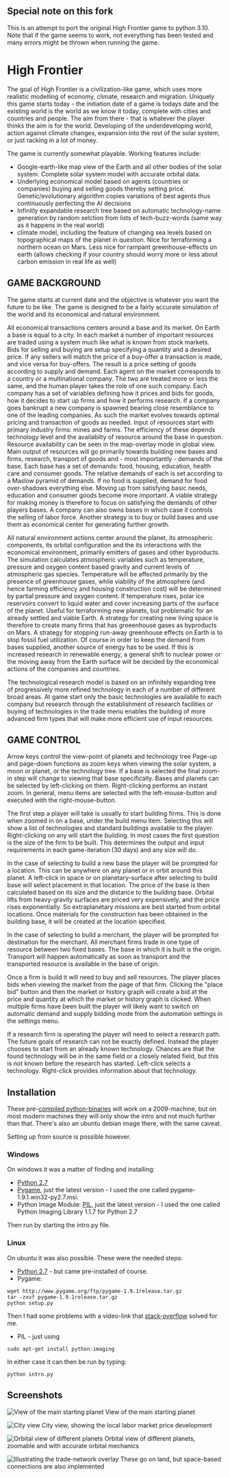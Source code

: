

## Special note on this fork

This is an attempt to port the original High Frontier game to python 3.10.
Note that if the game seems to work, not everything has been tested and many
errors might be thrown when running the game.

# High Frontier

The goal of High Frontier is a civilization-like game, which uses more realistic modelling of economy, climate, research and migration. Uniquely this game starts today - the initiation date of a game is todays date and the existing world is the world as we know it today, complete with cities and countries and people. The aim from there - that is whatever the player thinks the aim is for the world. Developing of the underdeveloping world, action against climate changes, expansion into the rest of the solar system, or just racking in a lot of money.

The game is currently somewhat playable. Working features include:
- Google-earth-like map view of the Earth and all other bodies of the solar system. Complete solar system model with accurate orbital data.
- Underlying economical model based on agents (countries or companies) buying and selling goods thereby setting price. Genetic/evolutionary algorithm copies variations of best agents thus continuously perfecting the AI decisions
- Infinitly expandable research tree based on automatic technology-name generation by random selction from lists of tech-buzz-words (same way as it happens in the real world)
- climate model, including the feature of changing sea levels based on topographical maps of the planet in question. Nice for terraforming a northern ocean on Mars. Less nice for rampant greenhouse-effects on earth (allows checking if your country should worry more or less about carbon emission in real life as well)


## GAME BACKGROUND

The game starts at current date and the objective is whatever you want the future to be like. The game is designed to be a fairly accurate simulation of the world and its economical and natural environment.

All economical transactions centers around a base and its market. On Earth a base is equal to a city. In each market a number of important resources are traded using a system much like what is known from stock markets. Bids for selling and buying are setup specifying a quantity and a desired price. If any sellers will match the price of a buy-offer a transaction is made, and vice versa for buy-offers. The result is a price setting of goods according to supply and demand. Each agent on the market corresponds to a country or a multinational company. The two are treated more or less the same, and the human player takes the role of one such company. Each company has a set of variables defining how it prices and bids for goods, how it decides to start up firms and how it performs research. If a company goes bankrupt a new company is spawned bearing close resemblance to one of the leading companies. As such the market evolves towards optimal pricing and transaction of goods as needed. Input of resources start with primary industry firms: mines and farms. The efficiency of these depends technology level and the availabilty of resource around the base in question. Resource availability can be seen in the map-overlay mode in global view. Main output of resources will go primarily towards building new bases and firms, research, transport of goods and - most importantly - demands of the base. Each base has a set of demands: food, housing, education, health care and consumer goods. The relative demands of each is set according to a Maslow pyramid of demands. If no food is supplied, demand for food over-shadows everything else. Moving up from satisfying basic needs, education and consumer goods become more important. A viable strategy for making money is therefore to focus on satisfying the demands of other players bases. A company can also owns bases in which case it controls the selling of labor force. Another strategy is to buy or build bases and use them as economical center for generating further growth.

All natural environment actions center around the planet, its atmospheric components, its orbital configuration and the its interactions with the economical environment, primarily emitters of gases and other byproducts. The simulation calculates atmospheric variables such as temperature, pressure and oxygen content based gravity and current levels of atmospheric gas species. Temperature will be affected primarily by the presence of greenhouse gases, while viability of the atmosphere (and hence farming efficiency and housing construction cost) will be determined by partial pressure and oxygen content. If temperature rises, polar ice reservoirs convert to liquid water and cover increasing parts of the surface of the planet. Useful for terraforming new planets, but problematic for an already settled and viable Earth. A strategy for creating new living space is therefore to create many firms that has greeenhouse gases as byproducts on Mars. A strategy for stopping run-away greenhouse effects on Earth is to stop fossil fuel utilization. Of course in order to keep the demand from bases supplied, another source of energy has to be used. If this is increased research in renewable energy, a general shift to nuclear power or the moving away from the Earth surface will be decided by the economical actions of the companies and countries.

The technological research model is based on an infinitely expanding tree of progressively more refined technology in each of a number of different broad areas. At game start only the basic technologies are available to each company but research through the establishment of research facilities or buying of technologies in the trade menu enables the building of more advanced firm types that will make more efficient use of input resources.


## GAME CONTROL

Arrow keys control the view-point of planets and technology tree
Page-up and page-down functions as zoom keys when viewing the solar system, a moon or planet, or the technology tree. If a base is selected the final zoom-in step will change to viewing that base specifically.
Bases and planets can be selected by left-clicking on them. Right-clicking performs an instant zoom.
In general, menu items are selected with the left-mouse-button and executed with the right-mouse-button.

The first step a player will take is usually to start building firms. This is done when zoomed in on a base, under the build menu item. Selecting this will show a list of technologies and standard buildings available to the player. Right-clicking on any will start the building. In most cases the first question is the size of the firm to be built. This determines the output and input requirements in each game-iteration (30 days) and any size will do.

In the case of selecting to build a new base the player will be prompted for a location. This can be anywhere on any planet or in orbit around this planet. A left-click in space or on planetary-surface after selecting to build base will select placement in that location. The price of the base is then calculated based on its size and the distance to the building base. Orbital lifts from heavy-gravity surfaces are priced very expensively, and the price rises exponentially. So extraplanetary missions are best started from orbital locations. Once materials for the construction has been obtained in the building base, it will be created at the location specified.

In the case of selecting to build a merchant, the player will be prompted for destination for the merchant. All merchant firms trade in one type of resource between two fixed bases. The base in which it is built is the origin. Transport will happen automatically as soon as transport and the transported resource is available in the base of origin.

Once a firm is build it will need to buy and sell resources. The player places bids when viewing the market from the page of that firm. Clicking the "place bid" button and then the market or history graph will create a bid at the price and quantity at which the market or history graph is clicked. When multiple firms have been built the player will likely want to switch on automatic demand and supply bidding mode from the automation settings in the settings menu.

If a research firm is operating the player will need to select a research path. The future goals of research can not be exactly defined. Instead the player chooses to start from an already known technology. Chances are that the found technology will be in the same field or a closely related field, but this is not known before the research has started. Left-click selects a technology. Right-click provides information about that technology.


## Installation

These pre-[compiled python-binaries](https://sourceforge.net/projects/highfrontier/files/?source=navbar) will work on a 2009-machine, but on most modern machines they will only show the intro and not much further than that. There's also an ubuntu debian image there, with the same caveat.

Setting up from source is possible however.

### Windows
On windows it was a matter of finding and installing:
* [Python 2.7](https://www.python.org/downloads/)
* [Pygame](http://www.pygame.org/download.shtml), just the latest version - I used the one called pygame-1.9.1.win32-py2.7.msi.
* Python Image Module: [PIL](http://www.pythonware.com/products/pil/), just the latest version - I used the one called Python Imaging Library 1.1.7 for Python 2.7

Then run by starting the intro.py file.

### Linux
On ubuntu it was also possible. These were the needed steps:
* [Python 2.7](https://www.python.org/downloads/) - but came pre-installed of course.
* Pygame:
```
wget http://www.pygame.org/ftp/pygame-1.9.1release.tar.gz
tar -zxvf pygame-1.9.1release.tar.gz
python setup.py
```
Then I had some problems with a video-link that [stack-overflow](https://stackoverflow.com/a/14026861) solved for me.
* PIL - just using
```
sudo apt-get install python-imaging
```

In either case it can then be run by typing:
```
python intro.py
```




## Screenshots

![View of the main starting planet](screenshots/earth.jpg)
View of the main starting planet

![City view](screenshots/city.jpg)
City view, showing the local labor market price development


![Orbital view of different planets](screenshots/planets.jpg)
Orbital view of different planets, zoomable and with accurate orbital mechanics


![Illustrating the trade-network overlay](screenshots/earth_network.jpg)
These go on land, but space-based connections are also implemented